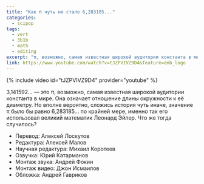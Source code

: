 ```yaml
---
title: "Как π чуть не стало 6,283185..."
categories:
  - scipop
tags:
  - vert
  - 3b1b
  - math
  - editing
excerpt: "π, возможно, самая известная широкой аудитории константа в мире. Но вполне вероятно, значение π могло быть равно 6,28…, именно так его использовал Леонард Эйлер. "
link: https://www.youtube.com/watch?v=tJZPVIVZ9D4&feature=emb_logo
---
```



{% include video id="tJZPVIVZ9D4" provider="youtube" %}

3,141592… — это π, возможно, самая известная широкой аудитории константа в мире. Она означает отношение длины окружности к её диаметру. Но вполне вероятно, сложись история чуть иначе, значение π было бы равно 6,283185… по крайней мере, именно так его использовал великий математик Леонард Эйлер. Что же тогда случилось?

* Перевод: Алексей Лоскутов
* Редактура: Алексей Малов
* Научная редактура: Михаил Коротеев
* Озвучка: Юрий Катарманов
* Монтаж звука: Андрей Фокин
* Монтаж видео: Джон Исмаилов
* Обложка: Андрей Гавриков